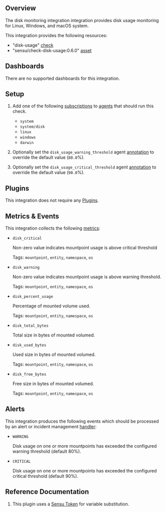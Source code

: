 ## Overview

<!-- Sensu Integration description; supports markdown -->

The disk monitoring integration integration provides disk usage monitoring for Linux, Windows, and macOS system.

<!-- Provide a high level overview of the integration contents (e.g. checks, filters, mutators, handlers, assets, etc) -->

This integration provides the following resources:

* "disk-usage" [check]
* "sensu/check-disk-usage:0.6.0" [asset]

## Dashboards

<!-- List of supported dashboards w/ screenshots (supports png, jpeg, and gif images; relative paths only; e.g. `![](img/dashboard-1.png)` )-->

There are no supported dashboards for this integration.

## Setup

<!-- Sensu Integration setup instructions, including Sensu agent configuration and external component configuration -->
<!-- EXAMPLE: what configuration (if any) is required in a third-party service to enable monitoring? -->

1. Add one of the following [subscriptions] to [agents] that should run this check.

   * `system`
   * `system/disk`
   * `linux`
   * `windows`
   * `darwin`

1. Optionally set the `disk_usage_warning_threshold` agent [annotation] to override the default value (`80.0`%).

1. Optionally set the `disk_usage_critical_threshold` agent [annotation] to override the default value (`90.0`%).

## Plugins

<!-- Links to any Sensu Integration dependencies (i.e. Sensu Plugins) -->

This integration does not require any [Plugins].

## Metrics & Events

<!-- List of all metrics or events collected by this integration. -->

This integration collects the following [metrics]: 

* `disk_critical`

  Non-zero value indicates mountpoint usage is above critical threshold 

  Tags: `mountpoint`, `entity`, `namespace`, `os`

* `disk_warning`

  Non-zero value indicates mountpoint usage is above warning threshold. 

  Tags: `mountpoint`, `entity`, `namespace`, `os`

* `disk_percent_usage`

  Percentage of mounted volume used. 

  Tags: `mountpoint`, `entity`, `namespace`, `os`

* `disk_total_bytes` 

  Total size in bytes of mounted volumed. 

* `disk_used_bytes` 

  Used size in bytes of mounted volumed.

  Tags: `mountpoint`, `entity`, `namespace`, `os`

* `disk_free_bytes` 

  Free size in bytes of mounted volumed. 

  Tags: `mountpoint`, `entity`, `namespace`, `os`

## Alerts

<!-- List of all alerts generated by this integration. -->

This integration produces the following events which should be processed by an alert or incident management [handler]:

* `WARNING`

  Disk usage on one or more mountpoints has exceeded the configured warning threshold (default 80%). 

* `CRITICAL`

  Disk usage on one or more mountpoints has exceeded the configured critical threshold (default 90%). 

## Reference Documentation

<!-- Please provide links to any relevant reference documentation to help users learn more and/or troubleshoot this integration. -->

1. This plugin uses a [Sensu Token][tokens] for variable substitution.

<!-- Links -->
[check]: https://docs.sensu.io/sensu-go/latest/observability-pipeline/observe-schedule/checks/
[asset]: https://docs.sensu.io/sensu-go/latest/plugins/assets/
[subscription]: https://docs.sensu.io/sensu-go/latest/observability-pipeline/observe-schedule/subscriptions/
[subscriptions]: https://docs.sensu.io/sensu-go/latest/observability-pipeline/observe-schedule/subscriptions/
[agents]: https://docs.sensu.io/sensu-go/latest/observability-pipeline/observe-schedule/agent/
[annotation]: https://docs.sensu.io/sensu-go/latest/observability-pipeline/observe-schedule/agent/#general-configuration-flags
[plugins]: https://docs.sensu.io/sensu-go/latest/plugins/
[metrics]: https://docs.sensu.io/sensu-go/latest/observability-pipeline/observe-schedule/metrics/
[handler]: https://docs.sensu.io/sensu-go/latest/observability-pipeline/observe-process/handlers/
[tokens]: https://docs.sensu.io/sensu-go/latest/observability-pipeline/observe-schedule/tokens/
